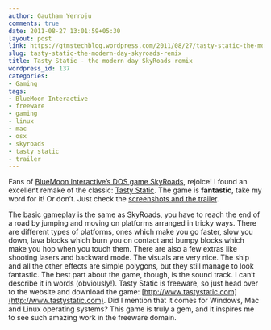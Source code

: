 ```yaml
---
author: Gautham Yerroju
comments: true
date: 2011-08-27 13:01:59+05:30
layout: post
link: https://gtmstechblog.wordpress.com/2011/08/27/tasty-static-the-modern-day-skyroads-remix/
slug: tasty-static-the-modern-day-skyroads-remix
title: Tasty Static - the modern day SkyRoads remix
wordpress_id: 137
categories:
- Gaming
tags:
- BlueMoon Interactive
- freeware
- gaming
- linux
- mac
- osx
- skyroads
- tasty static
- trailer
---
```


Fans of [BlueMoon Interactive’s DOS game SkyRoads](http://www.bluemoon.ee/history/skyroads/), rejoice! I found an excellent remake of the classic: [Tasty Static](http://www.tastystatic.com/). The game is __fantastic__, take my word for it! Or don’t. Just check the [screenshots and the trailer](http://www.tastystatic.com/media.php).

The basic gameplay is the same as SkyRoads, you have to reach the end of a road by jumping and moving on platforms arranged in tricky ways. There are different types of platforms, ones which make you go faster, slow you down, lava blocks which burn you on contact and bumpy blocks which make you hop when you touch them. There are also a few extras like shooting lasers and backward mode. The visuals are very nice. The ship and all the other effects are simple polygons, but they still manage to look fantastic. The best part about the game, though, is the sound track. I can’t describe it in words (obviously!). Tasty Static is freeware, so just head over to the website and download the game: [http://www.tastystatic.com](http://www.tastystatic.com). Did I mention that it comes for Windows, Mac and Linux operating systems? This game is truly a gem, and it inspires me to see such amazing work in the freeware domain.
